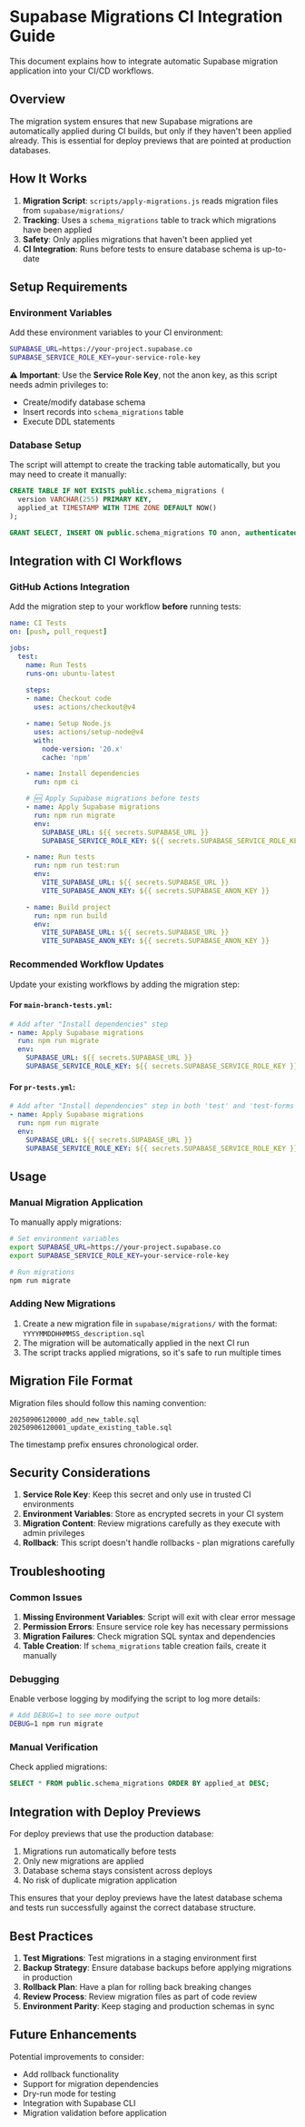 # Supabase Migrations CI Integration Guide

This document explains how to integrate automatic Supabase migration application into your CI/CD workflows.

## Overview

The migration system ensures that new Supabase migrations are automatically applied during CI builds, but only if they haven't been applied already. This is essential for deploy previews that are pointed at production databases.

## How It Works

1. **Migration Script**: `scripts/apply-migrations.js` reads migration files from `supabase/migrations/`
2. **Tracking**: Uses a `schema_migrations` table to track which migrations have been applied
3. **Safety**: Only applies migrations that haven't been applied yet
4. **CI Integration**: Runs before tests to ensure database schema is up-to-date

## Setup Requirements

### Environment Variables

Add these environment variables to your CI environment:

```bash
SUPABASE_URL=https://your-project.supabase.co
SUPABASE_SERVICE_ROLE_KEY=your-service-role-key
```

**⚠️ Important**: Use the **Service Role Key**, not the anon key, as this script needs admin privileges to:
- Create/modify database schema
- Insert records into `schema_migrations` table
- Execute DDL statements

### Database Setup

The script will attempt to create the tracking table automatically, but you may need to create it manually:

```sql
CREATE TABLE IF NOT EXISTS public.schema_migrations (
  version VARCHAR(255) PRIMARY KEY,
  applied_at TIMESTAMP WITH TIME ZONE DEFAULT NOW()
);

GRANT SELECT, INSERT ON public.schema_migrations TO anon, authenticated;
```

## Integration with CI Workflows

### GitHub Actions Integration

Add the migration step to your workflow **before** running tests:

```yaml
name: CI Tests
on: [push, pull_request]

jobs:
  test:
    name: Run Tests
    runs-on: ubuntu-latest
    
    steps:
    - name: Checkout code
      uses: actions/checkout@v4

    - name: Setup Node.js
      uses: actions/setup-node@v4
      with:
        node-version: '20.x'
        cache: 'npm'

    - name: Install dependencies
      run: npm ci

    # 🆕 Apply Supabase migrations before tests
    - name: Apply Supabase migrations
      run: npm run migrate
      env:
        SUPABASE_URL: ${{ secrets.SUPABASE_URL }}
        SUPABASE_SERVICE_ROLE_KEY: ${{ secrets.SUPABASE_SERVICE_ROLE_KEY }}

    - name: Run tests
      run: npm run test:run
      env:
        VITE_SUPABASE_URL: ${{ secrets.SUPABASE_URL }}
        VITE_SUPABASE_ANON_KEY: ${{ secrets.SUPABASE_ANON_KEY }}

    - name: Build project
      run: npm run build
      env:
        VITE_SUPABASE_URL: ${{ secrets.SUPABASE_URL }}
        VITE_SUPABASE_ANON_KEY: ${{ secrets.SUPABASE_ANON_KEY }}
```

### Recommended Workflow Updates

Update your existing workflows by adding the migration step:

#### For `main-branch-tests.yml`:
```yaml
# Add after "Install dependencies" step
- name: Apply Supabase migrations
  run: npm run migrate
  env:
    SUPABASE_URL: ${{ secrets.SUPABASE_URL }}
    SUPABASE_SERVICE_ROLE_KEY: ${{ secrets.SUPABASE_SERVICE_ROLE_KEY }}
```

#### For `pr-tests.yml`:
```yaml
# Add after "Install dependencies" step in both 'test' and 'test-forms' jobs
- name: Apply Supabase migrations
  run: npm run migrate
  env:
    SUPABASE_URL: ${{ secrets.SUPABASE_URL }}
    SUPABASE_SERVICE_ROLE_KEY: ${{ secrets.SUPABASE_SERVICE_ROLE_KEY }}
```

## Usage

### Manual Migration Application

To manually apply migrations:

```bash
# Set environment variables
export SUPABASE_URL=https://your-project.supabase.co
export SUPABASE_SERVICE_ROLE_KEY=your-service-role-key

# Run migrations
npm run migrate
```

### Adding New Migrations

1. Create a new migration file in `supabase/migrations/` with the format: `YYYYMMDDHHMMSS_description.sql`
2. The migration will be automatically applied in the next CI run
3. The script tracks applied migrations, so it's safe to run multiple times

## Migration File Format

Migration files should follow this naming convention:
```
20250906120000_add_new_table.sql
20250906120001_update_existing_table.sql
```

The timestamp prefix ensures chronological order.

## Security Considerations

1. **Service Role Key**: Keep this secret and only use in trusted CI environments
2. **Environment Variables**: Store as encrypted secrets in your CI system
3. **Migration Content**: Review migrations carefully as they execute with admin privileges
4. **Rollback**: This script doesn't handle rollbacks - plan migrations carefully

## Troubleshooting

### Common Issues

1. **Missing Environment Variables**: Script will exit with clear error message
2. **Permission Errors**: Ensure service role key has necessary permissions
3. **Migration Failures**: Check migration SQL syntax and dependencies
4. **Table Creation**: If `schema_migrations` table creation fails, create it manually

### Debugging

Enable verbose logging by modifying the script to log more details:

```bash
# Add DEBUG=1 to see more output
DEBUG=1 npm run migrate
```

### Manual Verification

Check applied migrations:

```sql
SELECT * FROM public.schema_migrations ORDER BY applied_at DESC;
```

## Integration with Deploy Previews

For deploy previews that use the production database:

1. Migrations run automatically before tests
2. Only new migrations are applied
3. Database schema stays consistent across deploys
4. No risk of duplicate migration application

This ensures that your deploy previews have the latest database schema and tests run successfully against the correct database structure.

## Best Practices

1. **Test Migrations**: Test migrations in a staging environment first
2. **Backup Strategy**: Ensure database backups before applying migrations in production
3. **Rollback Plan**: Have a plan for rolling back breaking changes
4. **Review Process**: Review migration files as part of code review
5. **Environment Parity**: Keep staging and production schemas in sync

## Future Enhancements

Potential improvements to consider:

- Add rollback functionality
- Support for migration dependencies
- Dry-run mode for testing
- Integration with Supabase CLI
- Migration validation before application
